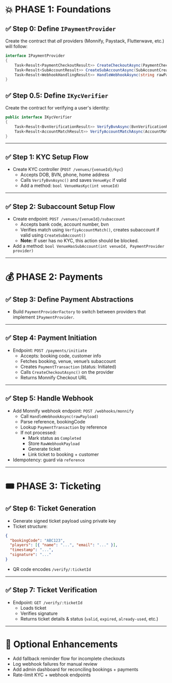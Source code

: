 # 💥 PHASE 1: Foundations

## ✅ Step 0: Define `IPaymentProvider`
Create the contract that _all_ providers (Monnify, Paystack, Flutterwave, etc.) will follow:

```cs
interface IPaymentProvider
{
    Task<Result<PaymentCheckoutResult>> CreateCheckoutAsync(PaymentCheckoutRequest request);
    Task<Result<SubAccountResult>> CreateSubAccountAsync(SubAccountCreateRequest request);
    Task<Result<WebhookHandlingResult>> HandleWebhookAsync(string rawPayload, IHeaderDictionary headers);
}
```

## ✅ Step 0.5: Define `IKycVerifier`
Create the contract for verifying a user's identity:

```cs
public interface IKycVerifier
{
    Task<Result<BvnVerificationResult>> VerifyBvnAsync(BvnVerificationRequest request);
    Task<Result<AccountMatchResult>> VerifyAccountMatchAsync(AccountMatchRequest request);
}
```

---
## ✅ Step 1: KYC Setup Flow
-  Create KYC controller (`POST /venues/{venueId}/kyc`)
	-  Accepts DOB, BVN, phone, home address    
    -  Calls `VerifyBvnAsync()` and saves `VenueKyc` if valid
	-  Add a method: `bool VenueHasKyc(int venueId)`
---
## ✅ Step 2: Subaccount Setup Flow
-  Create endpoint: `POST /venues/{venueId}/subaccount`
    -  Accepts bank code, account number, bvn
    -  Verifies match using `VerfiyAccountMatch()`, creates subaccount if valid using `CreateSubAccount()`
    - **Note:** If user has no KYC, this action should be blocked.
-  Add a method: `bool VenueHasSubAccount(int venueId, PaymentProvider provider)`
---
# 💰 PHASE 2: Payments
## ✅ Step 3: Define Payment Abstractions
-  Build `PaymentProviderFactory` to switch between providers that implement `IPaymentProvider`.
---
## ✅ Step 4: Payment Initiation
-  Endpoint: `POST /payments/initiate`
    -  Accepts: booking code, customer info
    -  Fetches booking, venue, venue’s subaccount
    -  Creates `PaymentTransaction` (status: Initiated)
    -  Calls `CreateCheckoutAsync()` on the provider
    -  Returns Monnify Checkout URL
---
## ✅ Step 5: Handle Webhook
-  Add Monnify webhook endpoint: `POST /webhooks/monnify`
    -  Call `HandleWebhookAsync(rawPayload)`
    -  Parse reference, bookingCode
    -  Lookup `PaymentTransaction` by reference
    -  If not processed:
        -  Mark status as `Completed`
        -  Store `RawWebhookPayload`
        -  Generate ticket
        -  Link ticket to booking + customer
-  Idempotency: guard via `reference`
---
# 🎟️ PHASE 3: Ticketing
## ✅ Step 6: Ticket Generation
-  Generate signed ticket payload using private key
-  Ticket structure:
```json
{
  "bookingCode": "ABC123",
  "players": [{ "name": "...", "email": "..." }],
  "timestamp": "...",
  "signature": "..."
}
```
-  QR code encodes `/verify/:ticketId`
---
## ✅ Step 7: Ticket Verification
-  Endpoint: `GET /verify/:ticketId`
    -  Loads ticket
    -  Verifies signature
    -  Returns ticket details & status (`valid`, `expired`, `already-used`, etc.)
---
# 📌 Optional Enhancements
-  Add fallback reminder flow for incomplete checkouts
-  Log webhook failures for manual review
-  Add admin dashboard for reconciling bookings + payments
-  Rate-limit KYC + webhook endpoints